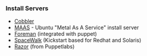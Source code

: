 ### Install Servers

-   [Cobbler](http://www.cobblerd.org/)
-   [MAAS](http://www.ubuntu.com/cloud/tools/maas) - Ubuntu "Metal As A Service" install server
-   [Foreman](http://theforeman.org/) (integrated with puppet)
-   [SpaceWalk](http://spacewalk.redhat.com) (Kickstart based for Redhat and Solaris)
-   [Razor](https://github.com/puppetlabs/razor-server) (from Puppetlabs)
